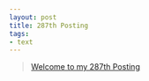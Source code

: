 ```yaml
---
layout: post
title: 287th Posting
tags: 
- text
---
```


> [Welcome to my 287th Posting](https://janghan-kor.tistory.com/1197)
